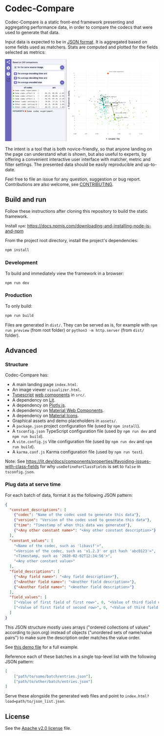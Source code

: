 # Codec-Compare

Codec-Compare is a static front-end framework presenting and aggregating
performance data, in order to compare the codecs that were used to generate that
data.

Input data is expected to be in [JSON format](#plug-data-at-serve-time). It is
aggregated based on some fields used as matchers. Stats are computed and plotted
for the fields selected as metrics:

![Screenshot of the demo page of codec_compare](readme_preview.png)

The intent is a tool that is both novice-friendly, so that anyone landing on the
page can understand what is shown, but also useful to experts, by offering a
convenient interactive user interface with matcher, metric and filter settings.
The presented data should be easily reproducible and up-to-date.

Feel free to file an issue for any question, suggestion or bug report.
Contributions are also welcome, see [CONTRIBUTING](CONTRIBUTING.md).

## Build and run

Follow these instructions after cloning this repository to build the static
framework.

Install `npm`: https://docs.npmjs.com/downloading-and-installing-node-js-and-npm

From the project root directory, install the project's dependencies:

```sh
npm install
```

### Development

To build and immediately view the framework in a browser:

```sh
npm run dev
```

### Production

To only build:

```sh
npm run build
```

Files are generated in `dist/`. They can be served as is, for example with
`npm run preview` (from root folder) or `python3 -m http.server` (from `dist/`
folder).

## Advanced

### Structure

Codec-Compare has:

  - A main landing page `index.html`.
  - An image viewer `visualizer.html`.
  - [Typescript](https://www.typescriptlang.org)
    [web components](https://developer.mozilla.org/en-US/docs/Web/Web_Components)
    in `src/`.
  - A dependency on [Lit](https://lit.dev).
  - A dependency on [Plotly.js](https://plotly.com/javascript/).
  - A dependency on
    [Material Web Components](https://github.com/material-components/material-web).
  - A dependency on [Material Icons](https://fonts.google.com/icons).
  - Graphical assets and demo placeholders in `assets/`.
  - A `package.json` project configuration file (used by `npm install`).
  - A `tsconfig.json` TypeScript configuration file (used by `npm run dev` and
    `npm run build`).
  - A `vite.config.js` Vite configuration file (used by `npm run dev` and `npm
    run build`).
  - A `karma.conf.js` Karma configuration file (used by `npm run test`).

Note: See
https://lit.dev/docs/components/properties/#avoiding-issues-with-class-fields
for why `useDefineForClassFields` is set to `false` in `tsconfig.json`.

### Plug data at serve time

For each batch of data, format it as the following JSON pattern:

```json
{
  "constant_descriptions": [
    {"codec": "Name of the codec used to generate this data"},
    {"version": "Version of the codec used to generate this data"},
    {"time": "Timestamp of when this data was generated"},
    {"<Any other constant name>": "<Any other constant description>"}
  ],
  "constant_values": [
    "<Name of the codec, such as 'libavif'>",
    "<Version of the codec, such as 'v1.2.3' or git hash 'abc0123'>",
    "<Timestamp, such as '2020-02-02T12:34:56'>",
    "<Any other constant value>"
  ],
  "field_descriptions": [
    {"<Any field name>": "<Any field description>"},
    {"<Another field name>": "<Another field description>"},
    {"<Another field name>": "<Another field description>"}
  ],
  "field_values": [
    ["<Value of first field of first row>", 0, "<Value of third field of first row>"],
    ["<Value of first field of second row>", 0, "<Value of third field of second row>"]
  ]
}
```

This JSON structure mostly uses arrays ("ordered collections of values"
according to json.org) instead of objects ("unordered sets of name/value pairs")
to make sure the description order matches the value order.

See [this demo file](assets/demo_batch_webp_installed.json) for a full example.

Reference each of these batches in a single top-level list with the following
JSON pattern:

```json
[
    ["path/to/some/batch/entries.json"],
    ["path/to/other/batch/entries.json"]
]
```

Serve these alongside the generated web files and point to
`index.html?load=path/to/json_list.json`.

## License

See the [Apache v2.0 license](LICENSE) file.
